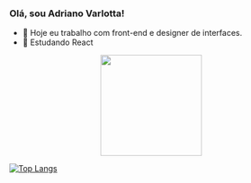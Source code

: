 ### Olá, sou Adriano Varlotta!

- 🔭 Hoje eu trabalho com front-end e designer de interfaces.
- 🌱 Estudando React 

<div align="center">
  <a href="https://github.com/adrianovarlotta">
  <img height="180em" src="https://github-readme-stats.vercel.app/api?username=adrianovarlotta&show_icons=true&theme=github_dark&include_all_commits=true&count_private=true"/>
</div>
  
[![Top Langs](https://github-readme-stats.vercel.app/api/top-langs/?username=adrianovarlotta&theme=github_dark)](https://github.com/anuraghazra/github-readme-stats)

